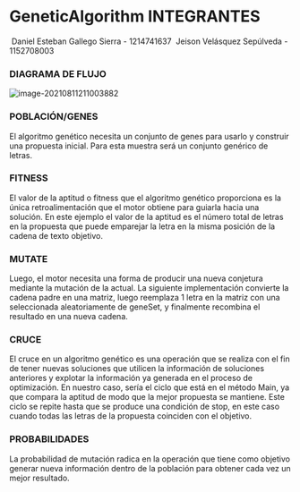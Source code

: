 # GeneticAlgorithm													INTEGRANTES

​																																																Daniel Esteban Gallego Sierra - 1214741637
​																																																Jeison Velásquez Sepúlveda - 1152708003

### DIAGRAMA DE FLUJO

![image-20210811211003882](C:\Users\velas\AppData\Roaming\Typora\typora-user-images\image-20210811211003882.png)



### POBLACIÓN/GENES

El algoritmo genético necesita un conjunto de genes para usarlo y  construir una propuesta inicial. Para esta muestra será un conjunto genérico de letras. 

### **FITNESS**

El valor de la aptitud o fitness que el algoritmo genético proporciona es la única retroalimentación que el motor obtiene para guiarla hacia una solución. En este ejemplo el valor de la aptitud es el número total de letras en la propuesta que puede emparejar la letra en la misma posición de la cadena de texto objetivo.

### MUTATE

Luego, el motor necesita una forma de producir una nueva conjetura mediante la mutación de la actual. La siguiente implementación convierte la cadena padre en una matriz, luego reemplaza 1 letra en la matriz con una seleccionada aleatoriamente de geneSet, y finalmente recombina el resultado en una nueva cadena.

### CRUCE

El cruce en un algoritmo genético es una operación que se realiza con el fin de tener nuevas soluciones que utilicen la información de soluciones anteriores y explotar la información ya generada en el proceso de optimización. En nuestro caso, sería el ciclo que está en el método Main, ya que compara la aptitud de modo que la mejor propuesta se mantiene. Este ciclo se repite hasta que se produce una condición de stop, en este caso cuando todas las letras de la propuesta coinciden con el objetivo.

### PROBABILIDADES

La probabilidad de mutación radica en la operación que tiene como objetivo generar nueva información dentro de la población para obtener cada vez un mejor resultado.